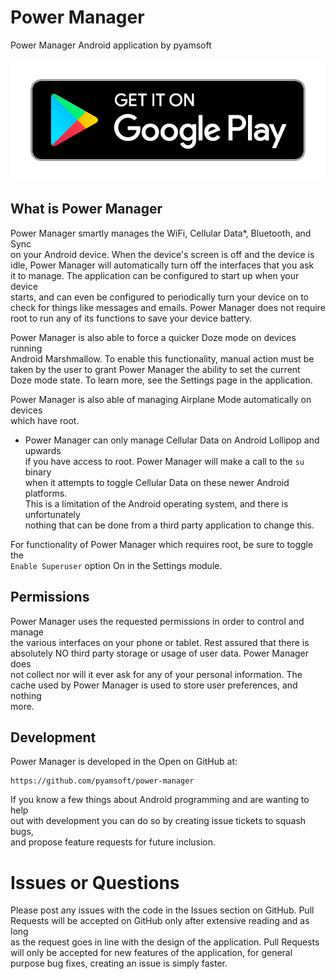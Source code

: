 # Power Manager

Power Manager Android application by pyamsoft

[![Get it on Google Play](art/google-play-badge.png)][1]

## What is Power Manager

Power Manager smartly manages the WiFi, Cellular Data*, Bluetooth, and Sync  
on your Android device. When the device's screen is off and the device is  
idle, Power Manager will automatically turn off the interfaces that you ask  
it to manage. The application can be configured to start up when your device  
starts, and can even be configured to periodically turn your device on to  
check for things like messages and emails. Power Manager does not require  
root to run any of its functions to save your device battery.

Power Manager is also able to force a quicker Doze mode on devices running  
Android Marshmallow. To enable this functionality, manual action must be  
taken by the user to grant Power Manager the ability to set the current  
Doze mode state. To learn more, see the Settings page in the application. 

Power Manager is also able of managing Airplane Mode automatically on devices  
which have root.

* Power Manager can only manage Cellular Data on Android Lollipop and upwards  
if you have access to root. Power Manager will make a call to the `su` binary  
when it attempts to toggle Cellular Data on these newer Android platforms.  
This is a limitation of the Android operating system, and there is unfortunately  
nothing that can be done from a third party application to change this.

For functionality of Power Manager which requires root, be sure to toggle the  
`Enable Superuser` option On in the Settings module.

## Permissions

Power Manager uses the requested permissions in order to control and manage  
the various interfaces on your phone or tablet. Rest assured that there is  
absolutely NO third party storage or usage of user data. Power Manager does  
not collect nor will it ever ask for any of your personal information. The  
cache used by Power Manager is used to store user preferences, and nothing  
more.

## Development

Power Manager is developed in the Open on GitHub at:  
```
https://github.com/pyamsoft/power-manager
```
If you know a few things about Android programming and are wanting to help  
out with development you can do so by creating issue tickets to squash bugs,  
and propose feature requests for future inclusion.

# Issues or Questions

Please post any issues with the code in the Issues section on GitHub. Pull  
Requests will be accepted on GitHub only after extensive reading and as long  
as the request goes in line with the design of the application. Pull Requests  
will only be accepted for new features of the application, for general  
purpose bug fixes, creating an issue is simply faster.

[1]: https://play.google.com/store/apps/details?id=com.pyamsoft.powermanager

